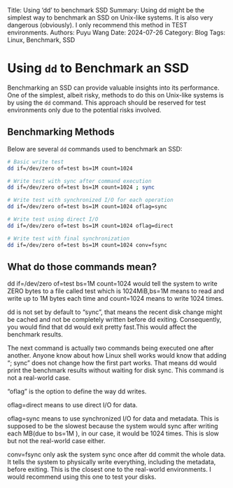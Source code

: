 Title:   Using ‘dd’ to benchmark SSD
Summary: Using dd might be the simplest way to benchmark an SSD on Unix-like systems. It is also very dangerous (obviously). I only recommend this method in TEST environments.
Authors: Puyu Wang
Date:    2024-07-26
Category: Blog
Tags: Linux, Benchmark, SSD


# Using `dd` to Benchmark an SSD

Benchmarking an SSD can provide valuable insights into its performance. One of the simplest, albeit risky, methods to do this on Unix-like systems is by using the `dd` command. This approach should be reserved for test environments only due to the potential risks involved.

## Benchmarking Methods

Below are several `dd` commands used to benchmark an SSD:

```bash
# Basic write test
dd if=/dev/zero of=test bs=1M count=1024

# Write test with sync after command execution
dd if=/dev/zero of=test bs=1M count=1024 ; sync

# Write test with synchronized I/O for each operation
dd if=/dev/zero of=test bs=1M count=1024 oflag=sync

# Write test using direct I/O
dd if=/dev/zero of=test bs=1M count=1024 oflag=direct

# Write test with final synchronization
dd if=/dev/zero of=test bs=1M count=1024 conv=fsync
```
## What do those commands mean?  

dd  if=/dev/zero of=test bs=1M count=1024  would tell the system to write ZERO bytes to a file called test which is 1024MiB,bs=1M means to read and write up to 1M bytes each time and count=1024 means to write 1024 times.

dd is not set by default to “sync”, that means the recent disk change might be cached and not be completely written before dd exiting. Consequently, you would find that dd would exit pretty fast.This would affect the benchmark results.

The next command is actually two commands being executed one after another. Anyone know about how Linux shell works would know that adding “; sync” does not change how the first part works. That means dd would print the benchmark results without waiting for disk sync.  This command is not a real-world case.

 “oflag” is the option to define the way dd writes.

oflag=direct means to use direct I/O for data.

oflag=sync means to use synchronized I/O for data and metadata. This is supposed to be the slowest because the system would sync after writing each MB(due to  bs=1M ), in our case, it would be 1024 times. This is slow but not the real-world case either.

conv=fsync only ask the system sync once after dd commit the whole data.  It tells the system to physically write everything, including the metadata, before exiting. This is the closest one to the real-world environments. I would recommend using this one to test your disks.

